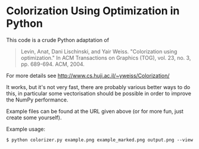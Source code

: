 # Colorization Using Optimization in Python

This code is a crude Python adaptation of
> Levin, Anat, Dani Lischinski, and Yair Weiss. 
> "Colorization using optimization." 
> In ACM Transactions on Graphics (TOG), vol. 23, no. 3, pp. 689-694. ACM, 2004.

For more details see http://www.cs.huji.ac.il/~yweiss/Colorization/

It works, but it's not very fast, there are probably various better ways to do this, in particular some vectorisation should be possible in order to improve the NumPy performance. 

Example files can be found at the URL given above (or for more fun, just create some yourself).

Example usage:
```
$ python colorizer.py example.png example_marked.png output.png --view
```
